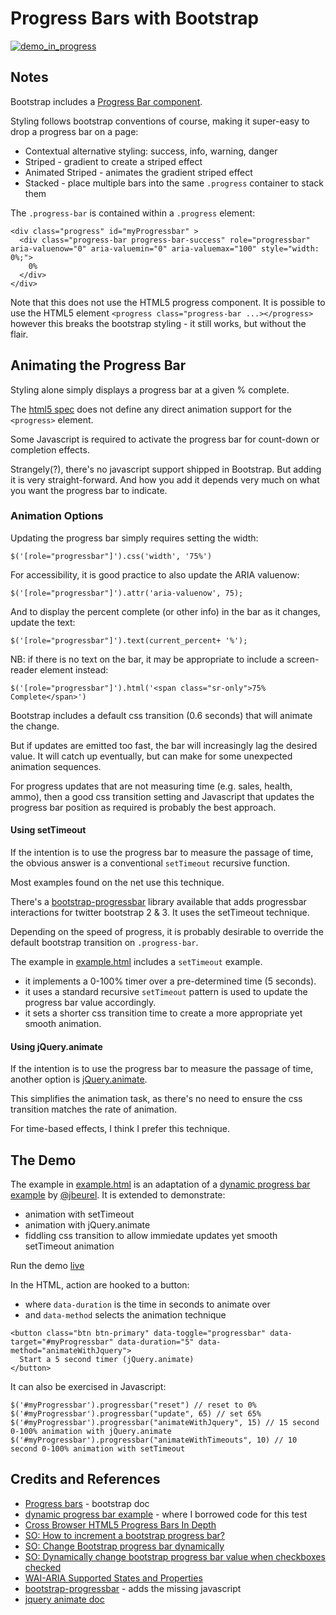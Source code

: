 # Progress Bars with Bootstrap

[![demo_in_progress](./assets/demo_in_progress.png?raw=true)](https://codingkata.tardate.com/javascript/progress_bars_bootstrap/example.html)

## Notes

Bootstrap includes a [Progress Bar component](http://getbootstrap.com/components/#progress).

Styling follows bootstrap conventions of course, making it super-easy to drop a progress bar on a page:

* Contextual alternative styling: success, info, warning, danger
* Striped - gradient to create a striped effect
* Animated Striped - animates the gradient striped effect
* Stacked - place multiple bars into the same `.progress` container to stack them

The `.progress-bar` is contained within a `.progress` element:

```
<div class="progress" id="myProgressbar" >
  <div class="progress-bar progress-bar-success" role="progressbar" aria-valuenow="0" aria-valuemin="0" aria-valuemax="100" style="width: 0%;">
    0%
  </div>
</div>
```

Note that this does not use the HTML5 progress component.
It is possible to use the HTML5 element `<progress class="progress-bar ...></progress>`
however this breaks the bootstrap styling - it still works, but without the flair.


## Animating the Progress Bar

Styling alone simply displays a progress bar at a given % complete.

The [html5 spec](https://dev.w3.org/html5/spec-preview/the-progress-element.html) does not define
any direct animation support for the `<progress>` element.

Some Javascript is required to activate the progress bar for count-down or completion effects.

Strangely(?), there's no javascript support shipped in Bootstrap.
But adding it is very straight-forward. And how you add it depends very much on what you want the progress bar to indicate.


### Animation Options

Updating the progress bar simply requires setting the width:

    $('[role="progressbar"]').css('width', '75%')

For accessibility, it is good practice to also update the ARIA valuenow:

    $('[role="progressbar"]').attr('aria-valuenow', 75);

And to display the percent complete (or other info) in the bar as it changes, update the text:

    $('[role="progressbar"]').text(current_percent+ '%');

NB: if there is no text on the bar, it may be appropriate to include a screen-reader element instead:

    $('[role="progressbar"]').html('<span class="sr-only">75% Complete</span>')

Bootstrap includes a default css transition (0.6 seconds) that will animate the change.

But if updates are emitted too fast, the bar will increasingly lag the desired value.
It will catch up eventually, but can make for some unexpected animation sequences.

For progress updates that are not measuring time (e.g. sales, health, ammo), then a good css transition setting
and Javascript that updates the progress bar position as required is probably the best approach.


#### Using setTimeout

If the intention is to use the progress bar to measure the passage of time,
the obvious answer is a conventional `setTimeout` recursive function.

Most examples found on the net use this technique.

There's a [bootstrap-progressbar](https://github.com/minddust/bootstrap-progressbar) library available
that adds progressbar interactions for twitter bootstrap 2 & 3.  It uses the setTimeout technique.

Depending on the speed of progress, it is probably desirable to override the
default bootstrap transition on `.progress-bar`.

The example in [example.html](./example.html) includes a `setTimeout` example.

* it implements a 0-100% timer over a pre-determined time (5 seconds).
* it uses a standard recursive `setTimeout` pattern is used to update the progress bar value accordingly.
* it sets a shorter css transition time to create a more appropriate yet smooth animation.


#### Using jQuery.animate

If the intention is to use the progress bar to measure the passage of time,
another option is [jQuery.animate](http://api.jquery.com/animate/).

This simplifies the animation task, as there's no need to ensure the css transition matches the rate of animation.

For time-based effects, I think I prefer this technique.


## The Demo

The example in [example.html](./example.html) is an adaptation of a [dynamic progress bar example](http://codepen.io/jbeurel/pen/zuDAl) by
[@jbeurel](https://twitter.com/jbeurel). It is extended to demonstrate:

* animation with setTimeout
* animation with jQuery.animate
* fiddling css transition to allow immiedate updates yet smooth setTimeout animation

Run the demo [live](https://codingkata.tardate.com/javascript/progress_bars_bootstrap/example.html)

In the HTML, action are hooked to a button:

* where `data-duration` is the time in seconds to animate over
* and `data-method` selects the animation technique

```
<button class="btn btn-primary" data-toggle="progressbar" data-target="#myProgressbar" data-duration="5" data-method="animateWithJquery">
  Start a 5 second timer (jQuery.animate)
</button>
```

It can also be exercised in Javascript:

```
$('#myProgressbar').progressbar("reset") // reset to 0%
$('#myProgressbar').progressbar("update", 65) // set 65%
$('#myProgressbar').progressbar("animateWithJquery", 15) // 15 second 0-100% animation with jQuery.animate
$('#myProgressbar').progressbar("animateWithTimeouts", 10) // 10 second 0-100% animation with setTimeout
```

## Credits and References

* [Progress bars](http://getbootstrap.com/components/#progress) - bootstrap doc
* [dynamic progress bar example](http://codepen.io/jbeurel/pen/zuDAl) - where I borrowed code for this test
* [Cross Browser HTML5 Progress Bars In Depth](http://www.useragentman.com/blog/2012/01/03/cross-browser-html5-progress-bars-in-depth/)
* [SO: How to increment a bootstrap progress bar?](http://stackoverflow.com/questions/12218670/how-to-increment-a-bootstrap-progress-bar?rq=1)
* [SO: Change Bootstrap progress bar dynamically](http://stackoverflow.com/questions/26432408/change-bootstrap-progress-bar-dynamically)
* [SO: Dynamically change bootstrap progress bar value when checkboxes checked](http://stackoverflow.com/questions/21182058/dynamically-change-bootstrap-progress-bar-value-when-checkboxes-checked)
* [WAI-ARIA Supported States and Properties](https://www.w3.org/TR/wai-aria/states_and_properties)
* [bootstrap-progressbar](https://github.com/minddust/bootstrap-progressbar) - adds the missing javascript
* [jquery animate doc](http://api.jquery.com/animate/)
